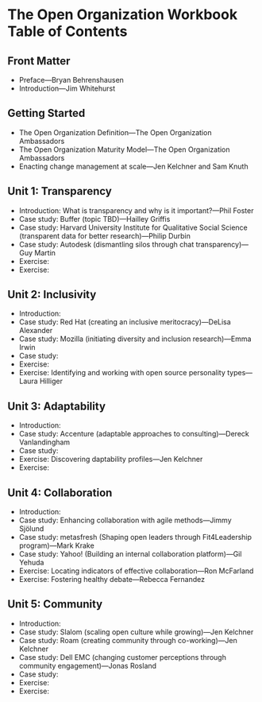 # The Open Organization Workbook Table of Contents

## Front Matter

- Preface—Bryan Behrenshausen
- Introduction—Jim Whitehurst

## Getting Started

- The Open Organization Definition—The Open Organization Ambassadors
- The Open Organization Maturity Model—The Open Organization Ambassadors
- Enacting change management at scale—Jen Kelchner and Sam Knuth 

## Unit 1: Transparency

- Introduction: What is transparency and why is it important?—Phil Foster
- Case study: Buffer (topic TBD)—Hailley Griffis
- Case study: Harvard University Institute for Qualitative Social Science (transparent data for better research)—Philip Durbin
- Case study: Autodesk (dismantling silos through chat transparency)—Guy Martin
- Exercise: 
- Exercise: 

## Unit 2: Inclusivity

- Introduction:
- Case study: Red Hat (creating an inclusive meritocracy)—DeLisa Alexander
- Case study: Mozilla (initiating diversity and inclusion research)—Emma Irwin
- Case study: 
- Exercise: 
- Exercise: Identifying and working with open source personality types—Laura Hilliger

## Unit 3: Adaptability

- Introduction: 
- Case study: Accenture (adaptable approaches to consulting)—Dereck Vanlandingham
- Case study: 
- Exercise: Discovering daptability profiles—Jen Kelchner
- Exercise: 

## Unit 4: Collaboration

- Introduction: 
- Case study: Enhancing collaboration with agile methods—Jimmy Sjölund
- Case study: metasfresh (Shaping open leaders through Fit4Leadership program)—Mark Krake
- Case study: Yahoo! (Building an internal collaboration platform)—Gil Yehuda
- Exercise: Locating indicators of effective collaboration—Ron McFarland
- Exercise: Fostering healthy debate—Rebecca Fernandez

## Unit 5: Community

- Introduction: 
- Case study: Slalom (scaling open culture while growing)—Jen Kelchner
- Case study: Roam (creating community through co-working)—Jen Kelchner
- Case study: Dell EMC (changing customer perceptions through community engagement)—Jonas Rosland
- Case study: 
- Exercise: 
- Exercise: 
